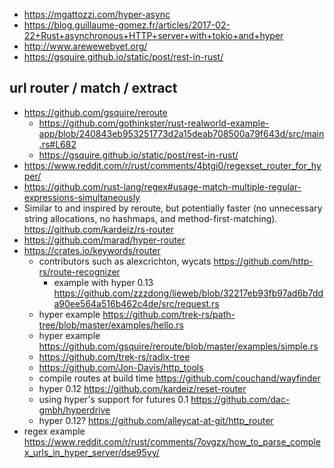 - https://mgattozzi.com/hyper-async
- https://blog.guillaume-gomez.fr/articles/2017-02-22+Rust+asynchronous+HTTP+server+with+tokio+and+hyper
- http://www.arewewebyet.org/
- https://gsquire.github.io/static/post/rest-in-rust/

## url router / match / extract

- https://github.com/gsquire/reroute
  - https://github.com/gothinkster/rust-realworld-example-app/blob/240843eb953251773d2a15deab708500a79f643d/src/main.rs#L682
  - https://gsquire.github.io/static/post/rest-in-rust/
- https://www.reddit.com/r/rust/comments/4btgi0/regexset_router_for_hyper/
- https://github.com/rust-lang/regex#usage-match-multiple-regular-expressions-simultaneously
- Similar to and inspired by reroute, but potentially faster (no unnecessary string allocations, no hashmaps, and method-first-matching). https://github.com/kardeiz/rs-router
- https://github.com/marad/hyper-router
- https://crates.io/keywords/router
  - contributors such as alexcrichton, wycats https://github.com/http-rs/route-recognizer
    - example with hyper 0.13 https://github.com/zzzdong/lieweb/blob/32217eb93fb97ad6b7dda90ee564a516b462c4de/src/request.rs
  - hyper example https://github.com/trek-rs/path-tree/blob/master/examples/hello.rs
  - hyper example https://github.com/gsquire/reroute/blob/master/examples/simple.rs
  - https://github.com/trek-rs/radix-tree
  - https://github.com/Jon-Davis/http_tools
  - compile routes at build time https://github.com/couchand/wayfinder
  - hyper 0.12 https://github.com/kardeiz/reset-router
  - using hyper's support for futures 0.1 https://github.com/dac-gmbh/hyperdrive
  - hyper 0.12? https://github.com/alleycat-at-git/http_router
- regex example https://www.reddit.com/r/rust/comments/7ovgzx/how_to_parse_complex_urls_in_hyper_server/dse95yy/

